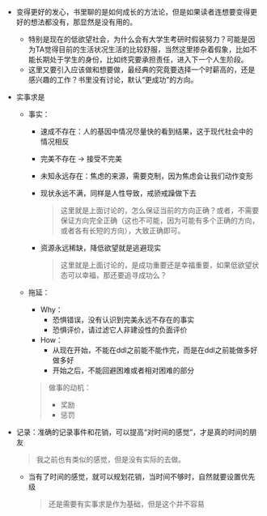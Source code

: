 + 变得更好的发心，书里聊的是如何成长的方法论，但是如果读者连想要变得更好的想法都没有，那显然是没有用的。
	+ 特别是现在的低欲望社会，为什么会有大学生考研时假装努力？可能是因为TA觉得目前的生活状况生活的比较舒服，当然这里掺杂着假象，比如不能长期处于学生的身份，比如终究要承担责任，进入下一个人生阶段。
	+ 这里又要引入应该做和想要做，最经典的究竟要选择一个时薪高的，还是感兴趣的工作？书里没有讨论，默认“更成功”的方向。

+ 实事求是
	+ 事实：
		+ 速成不存在：人的基因中情况尽量快的看到结果，这于现代社会中的情况相反
		+ 完美不存在 -> 接受不完美
		+ 未知永远存在：焦虑的来源，需要克制，因为焦虑会让我们动作变形
		+ 现状永远不满，同样是人性导致，戒骄戒躁做下去
			>这里就是上面讨论的，怎么保证当前的方向正确？或者，不需要保证方向完全正确（这也不可能，因为可能有多个正确的方向，或者各有长短的方向），大致正确即可。

		+ 资源永远稀缺，降低欲望就是逃避现实
			>这里就是上面讨论的，是成功重要还是幸福重要，如果低欲望状态可以幸福，那还要追寻成功么？

	+ 拖延：
		+ Why：
			+ 恐惧错误，没有认识到完美永远不存在的事实
			+ 恐惧评价，请过滤它人非建设性的负面评价
		+ How：
			+ 从现在开始，不能在ddl之前能不能作完，而是在ddl之前能做多好做多好
			+ 开始之后，不能回避困难或者相对困难的部分

		>做事的动机：
		>+ 奖励
		>+ 惩罚

+ 记录：准确的记录事件和花销，可以提高“对时间的感觉”，才是真的时间的朋友
	>我之前也有类似的感觉，但是没有实际的去做。
	
	+ 当有了时间的感觉，就可以规划花销，当时间不够时，自然就要设置优先级
		>还是需要有实事求是作为基础，但是这个并不容易